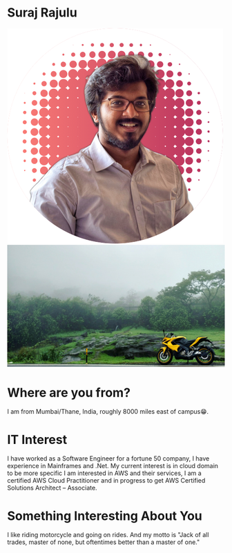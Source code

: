 # Suraj Rajulu

![Suraj Rajulu](./ITMD-521/tooling-assignments/images/profile-pic.png "That's me")
![](./ITMD-521/tooling-assignments/images/bike-pic.jpg)



# Where are you from?
I am from Mumbai/Thane, India, roughly 8000 miles east of campus😁.

# IT Interest
I have worked as a Software Engineer for a fortune 50 company, I have experience in Mainframes and .Net. My current interest is in cloud domain to be more specific I am interested in AWS and their services, I am a certified AWS Cloud Practitioner and in progress to get AWS Certified Solutions Architect – Associate.

# Something Interesting About You
I like riding motorcycle and going on rides. And my motto is "Jack of all trades, master of none, but oftentimes better than a master of one."


